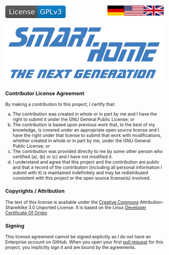 <a href="CLA.en.md"><img src="../images/en.svg" valign="top" align="right"/></a>
<a href="CLA.de.md"><img src="../images/de.svg" valign="top" align="right"/></a>
<!--[![Version][version-badge]][version-url]-->
[![License][license-badge]][license-url]
<!--
[![Bugs][bugs-badge]][bugs-url]
-->

[![Logo][logo]][project-url]

### Contributor License Agreement

By making a contribution to this project, I certify that:

1. The contribution was created in whole or in part by me and I have the right to submit it under the GNU General Public License; or
2. The contribution is based upon previous work that, to the best of my knowledge, is covered under an appropriate open source license and I have the right under that license to submit that work with modifications, whether created in whole or in part by me, under the GNU General Public License; or
3. The contribution was provided directly to me by some other person who certified (a), (b) or (c) and I have not modified it.
4. I understand and agree that this project and the contribution are public and that a record of the contribution (including all personal information I submit with it) is maintained indefinitely and may be redistributed consistent with this project or the open source license(s) involved.


### Copyrights / Attribution

The text of this license is available under the [Creative Commons][cc-url] Attribution-ShareAlike 3.0 Unported License.  It is based on the Linux [Developer Certificate Of Origin][dco-url].

### Signing

This license agreement cannot be signed explicitly as I do not have an Enterprise account on GitHub. When you open your first [pull request][pr-url] for this project, you implicitly sign it and are bound by the agreements.

<!-- MARKDOWN LINKS & IMAGES -->
<!-- https://www.markdownguide.org/basic-syntax/#reference-style-links -->

<style type="text/css">
    ol { list-style-type: lower-alpha; }
</style>

[logo]: ../images/logo.svg
[project-url]: https://github.com/nixe64/The-Next-Generation/
[pr-url]: https://github.com/nixe64/The-Next-Generation/pulls

[license-badge]: ../images/license.en.svg
[license-url]: ../../COPYRIGHT.en.md

[version-badge]: ../images/version.svg
[version-url]: https://github.com/nixe64/Home-Assistant-Blueprint/releases

[issues-url]: https://github.com/nixe64/Home-Assistant-Blueprint/issues
[bugs-badge]: https://img.shields.io/github/issues/nixe64/Home-Assistant-Blueprint/bug.svg?label=Fehlerberichte&color=informational
[bugs-url]: https://github.com/nixe64/Home-Assistant-Blueprint/issues?utf8=✓&q=is%3Aissue+is%3Aopen+label%3Abug

[cc-url]: http://creativecommons.org/licenses/by-sa/3.0/
[dco-url]: http://elinux.org/Developer_Certificate_Of_Origin